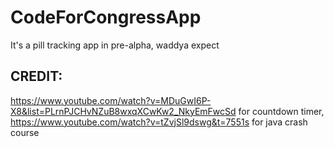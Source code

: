 # CodeForCongressApp
It's a pill tracking app in pre-alpha, waddya expect
## CREDIT:
https://www.youtube.com/watch?v=MDuGwI6P-X8&list=PLrnPJCHvNZuB8wxqXCwKw2_NkyEmFwcSd for countdown timer,
https://www.youtube.com/watch?v=tZvjSl9dswg&t=7551s for java crash course
